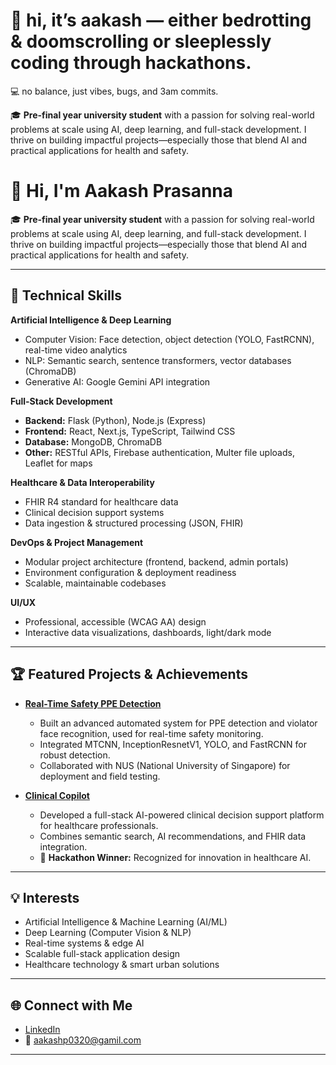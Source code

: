 # 👋 hi, it’s aakash — either bedrotting & doomscrolling or sleeplessly coding through hackathons.  
💻 no balance, just vibes, bugs, and 3am commits.  

🎓 **Pre-final year university student** with a passion for solving real-world problems at scale using AI, deep learning, and full-stack development. I thrive on building impactful projects—especially those that blend AI and practical applications for health and safety.
# 👋 Hi, I'm Aakash Prasanna

🎓 **Pre-final year university student** with a passion for solving real-world problems at scale using AI, deep learning, and full-stack development. I thrive on building impactful projects—especially those that blend AI and practical applications for health and safety.

---

## 🚀 Technical Skills

**Artificial Intelligence & Deep Learning**
- Computer Vision: Face detection, object detection (YOLO, FastRCNN), real-time video analytics
- NLP: Semantic search, sentence transformers, vector databases (ChromaDB)
- Generative AI: Google Gemini API integration

**Full-Stack Development**
- **Backend:** Flask (Python), Node.js (Express)
- **Frontend:** React, Next.js, TypeScript, Tailwind CSS
- **Database:** MongoDB, ChromaDB
- **Other:** RESTful APIs, Firebase authentication, Multer file uploads, Leaflet for maps

**Healthcare & Data Interoperability**
- FHIR R4 standard for healthcare data
- Clinical decision support systems
- Data ingestion & structured processing (JSON, FHIR)

**DevOps & Project Management**
- Modular project architecture (frontend, backend, admin portals)
- Environment configuration & deployment readiness
- Scalable, maintainable codebases

**UI/UX**
- Professional, accessible (WCAG AA) design
- Interactive data visualizations, dashboards, light/dark mode

---

## 🏆 Featured Projects & Achievements

- **[Real-Time Safety PPE Detection](https://github.com/Aakash-Prasanna-03/realtime-ppe-safety-detection-nus)**
  - Built an advanced automated system for PPE detection and violator face recognition, used for real-time safety monitoring.
  - Integrated MTCNN, InceptionResnetV1, YOLO, and FastRCNN for robust detection.
  - Collaborated with NUS (National University of Singapore) for deployment and field testing.

- **[Clinical Copilot](https://github.com/Aakash-Prasanna-03/Clinical-copilot)**
  - Developed a full-stack AI-powered clinical decision support platform for healthcare professionals.
  - Combines semantic search, AI recommendations, and FHIR data integration.
  - 🥇 **Hackathon Winner:** Recognized for innovation in healthcare AI.

---

## 💡 Interests

- Artificial Intelligence & Machine Learning (AI/ML)
- Deep Learning (Computer Vision & NLP)
- Real-time systems & edge AI
- Scalable full-stack application design
- Healthcare technology & smart urban solutions

---

## 🌐 Connect with Me

- [LinkedIn](https://www.linkedin.com/in/aakash-prasanna-758741297)
- 📧 aakashp0320@gamil.com

---

<!--
Fun fact: I love exploring the intersection of AI and society, and I'm always up for a hackathon or a tech challenge!
-->
